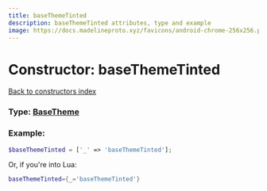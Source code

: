 ```yaml
---
title: baseThemeTinted
description: baseThemeTinted attributes, type and example
image: https://docs.madelineproto.xyz/favicons/android-chrome-256x256.png
---
```

# Constructor: baseThemeTinted  
[Back to constructors index](index.md)






### Type: [BaseTheme](../types/BaseTheme.md)


### Example:

```php
$baseThemeTinted = ['_' => 'baseThemeTinted'];
```  


Or, if you're into Lua:

```lua
baseThemeTinted={_='baseThemeTinted'}

```


